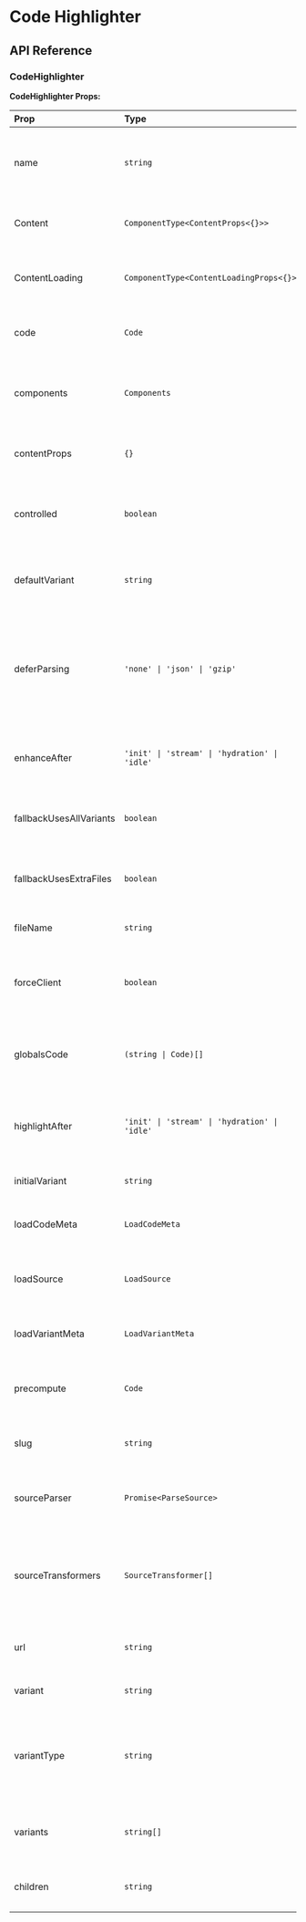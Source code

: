 # Code Highlighter

[//]: types.ts '<-- Autogenerated By (do not edit the following markdown directly)'

## API Reference

### CodeHighlighter

**CodeHighlighter Props:**

| Prop                    | Type                                          | Default  | Description                                                                                                             |
| :---------------------- | :-------------------------------------------- | :------- | :---------------------------------------------------------------------------------------------------------------------- |
| name                    | `string`                                      | -        | Display name for the code example, used for identification and titles                                                   |
| Content                 | `ComponentType<ContentProps<{}>>`             | -        | Component to render the code content and preview                                                                        |
| ContentLoading          | `ComponentType<ContentLoadingProps<{}>>`      | -        | Component to show while code is being loaded or processed                                                               |
| code                    | `Code`                                        | -        | Static code content with variants and metadata                                                                          |
| components              | `Components`                                  | -        | React components for live preview alongside code                                                                        |
| contentProps            | `{}`                                          | -        | Additional props passed to the Content component                                                                        |
| controlled              | `boolean`                                     | -        | Enable controlled mode for external code state management                                                               |
| defaultVariant          | `string`                                      | -        | Fallback variant when the requested variant is not available                                                            |
| deferParsing            | `'none' \| 'json' \| 'gzip'`                  | `'gzip'` | Defer parsing and populating the AST into memory until the code is enhanced Applies only in production when RSC loading |
| enhanceAfter            | `'init' \| 'stream' \| 'hydration' \| 'idle'` | `'idle'` | When to enhance the code display with interactivity                                                                     |
| fallbackUsesAllVariants | `boolean`                                     | -        | Whether fallback content should include all variants                                                                    |
| fallbackUsesExtraFiles  | `boolean`                                     | -        | Whether fallback content should include extra files                                                                     |
| fileName                | `string`                                      | -        | Currently selected file name                                                                                            |
| forceClient             | `boolean`                                     | -        | Force client-side rendering even when server rendering is available                                                     |
| globalsCode             | `(string \| Code)[]`                          | -        | Global static code snippets to inject, typically for styling or tooling                                                 |
| highlightAfter          | `'init' \| 'stream' \| 'hydration' \| 'idle'` | `'idle'` | When to perform syntax highlighting and code processing                                                                 |
| initialVariant          | `string`                                      | -        | Default variant to show on first load                                                                                   |
| loadCodeMeta            | `LoadCodeMeta`                                | -        | Function to load code metadata from a URL                                                                               |
| loadSource              | `LoadSource`                                  | -        | Function to load raw source code and dependencies                                                                       |
| loadVariantMeta         | `LoadVariantMeta`                             | -        | Function to load specific variant metadata                                                                              |
| precompute              | `Code`                                        | -        | Pre-computed code data from build-time optimization                                                                     |
| slug                    | `string`                                      | -        | URL-friendly identifier for deep linking and navigation                                                                 |
| sourceParser            | `Promise<ParseSource>`                        | -        | Promise resolving to a source parser for syntax highlighting                                                            |
| sourceTransformers      | `SourceTransformer[]`                         | -        | Array of source transformers for code processing (e.g., TypeScript to JavaScript)                                       |
| url                     | `string`                                      | -        | Source URL where the code content originates from                                                                       |
| variant                 | `string`                                      | -        | Currently selected variant name                                                                                         |
| variantType             | `string`                                      | -        | What type of variants are available (e.g., a type `packageManager` when variants `npm` and `yarn` are available)        |
| variants                | `string[]`                                    | -        | Static variant names that should be fetched at runtime                                                                  |
| children                | `string`                                      | -        | Raw code string for simple use cases                                                                                    |
